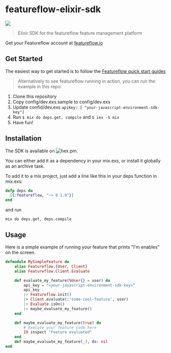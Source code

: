 # featureflow-elixir-sdk
[![][dependency-img]][dependency-url]

> Elixir SDK for the featureflow feature management platform

Get your Featureflow account at [featureflow.io](http://www.featureflow.io)

## Get Started

The easiest way to get started is to follow the [Featureflow quick start guides](http://docs.featureflow.io/docs)

> Alternatively to see featureflow running in action, you can run the example in this repo:
1. Clone this repository
2. Copy config/dev.exs.sample to config/dev.exs
3. Update confid/dev.exs ```apiKey: [ "your-javascript-environment-sdk-key"]``` 
4. Run `$ mix do deps.get, compile` and `$ iex -S mix`
5. Have fun!

## Installation
The SDK is available on ![hex.pm][hex-url].

You can either add it as a dependency in your mix.exs, or install it globally as an archive task.

To add it to a mix project, just add a line like this in your deps function in mix.exs:
```elixir
defp deps do
  [{:featureflow, "~> 0.1.0"}]
end
```
and run
```
mix do deps.get, deps.compile
```

## Usage
Here is a simple example of running your feature that prints "I'm enables" on the screen.
```elixir
defmodule MySimpleFeature do
    alias Featureflow.{User, Client}
    alias Featureflow.Client.Evaluate

    def evaluate_my_feature(%User{} = user) do
        api_key = "<your-javascript-environment-sdk-key>"
        api_key
        |> Featureflow.init()
        |> Client.evaluate(:'some-cool-feature', user)
        |> Evaluate.isOn()
        |> maybe_evaluate_my_feature()
    end

    def maybe_evaluate_my_feature(true) do
        # Execute your feature code here
        IO.inspect "Feature evaluated"
    end
    def maybe_evaluate_my_feature(_), do: nil
end
```

[hex-url]: https://hex.pm/packages/
[dependency-url]: https://www.featureflow.io
[dependency-img]: https://www.featureflow.io/wp-content/uploads/2016/12/featureflow-web.png
